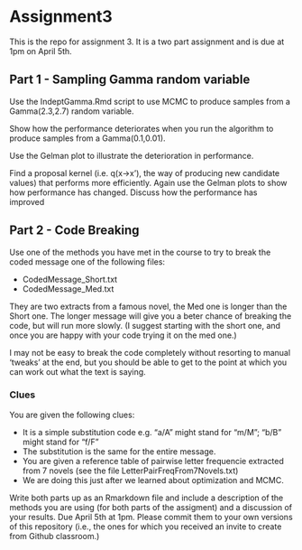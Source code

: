 # Assignment3
This is the repo for assignment 3. It is a two part assignment and is due at 1pm on April 5th.

## Part 1 - Sampling Gamma random variable

Use the IndeptGamma.Rmd script to use MCMC to produce samples from a Gamma(2.3,2.7) random variable.

Show how the performance deteriorates when you run the algorithm to produce samples from a Gamma(0.1,0.01).

Use the Gelman plot to illustrate the deterioration in performance.

Find a proposal kernel (i.e. q(x->x’), the way of producing new candidate values) that performs more efficiently.
Again use the Gelman plots to show how performance has changed. Discuss how the performance has improved



## Part 2 - Code Breaking

Use one of the methods you have met in the course to try to break the coded message one of the following files:

* CodedMessage_Short.txt
* CodedMessage_Med.txt

They are two extracts from a famous novel, the Med one is longer than the Short one. The longer message will give you a beter chance of breaking the code, but will run more slowly. (I suggest starting with the short one, and once you are happy with your code trying it on the med one.)

I may not be easy to break the code completely without resorting to manual ‘tweaks’ at the end, but you should be able to get to the point at which you can work out what the text is saying.

### Clues

You are given the following clues:

* It is a simple substitution code
e.g. “a/A” might stand for “m/M”;  “b/B” might stand for “f/F”
* The substitution is the same for the entire message.
* You are given a reference table of pairwise letter frequencie extracted from 7 novels (see the file LetterPairFreqFrom7Novels.txt)
* We are doing this just after we learned about optimization and MCMC.


Write both parts up as an Rmarkdown file and include a description of the methods you are using (for both parts of the assigment) and a discussion of your results.
Due April 5th at 1pm. Please commit them to your own versions of this repository (i.e., the ones for which you received an invite to create from Github classroom.)
